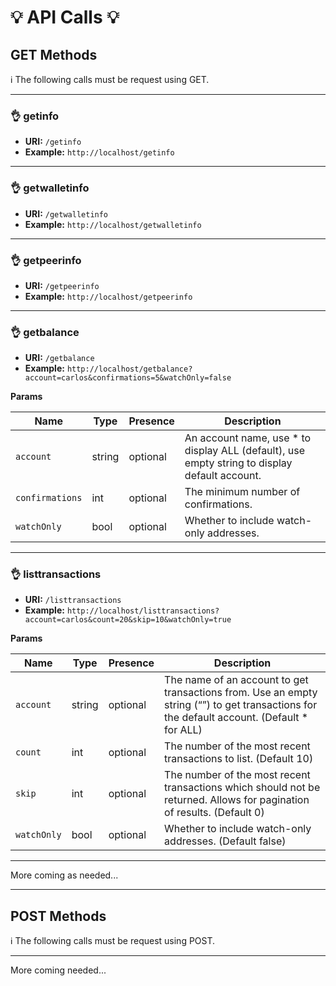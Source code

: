 # :bulb: API Calls :bulb:

## GET Methods

:information_source: The following calls must be request using GET.

---
### :ok_hand: getinfo

- **URI:** `/getinfo`
- **Example:** `http://localhost/getinfo`

---
### :ok_hand: getwalletinfo

- **URI:** `/getwalletinfo`
- **Example:** `http://localhost/getwalletinfo`

---
### :ok_hand: getpeerinfo

- **URI:** `/getpeerinfo`
- **Example:** `http://localhost/getpeerinfo`

---
### :ok_hand: getbalance

- **URI:** `/getbalance`
- **Example:** `http://localhost/getbalance?account=carlos&confirmations=5&watchOnly=false`

**Params**

Name | Type | Presence | Description
--- | --- | --- | ---
`account` | string | optional | An account name, use * to display ALL (default), use empty string to display default account.
`confirmations` | int | optional | The minimum number of confirmations.
`watchOnly` | bool | optional | Whether to include watch-only addresses.

---
### :ok_hand: listtransactions

- **URI:** `/listtransactions`
- **Example:** `http://localhost/listtransactions?account=carlos&count=20&skip=10&watchOnly=true`

**Params**

Name | Type | Presence | Description
--- | --- | --- | ---
`account` | string | optional | The name of an account to get transactions from. Use an empty string (“”) to get transactions for the default account. (Default  * for ALL)
`count` | int | optional | The number of the most recent transactions to list. (Default 10)
`skip` | int | optional | The number of the most recent transactions which should not be returned. Allows for pagination of results. (Default 0)
`watchOnly` | bool | optional | Whether to include watch-only addresses. (Default false)

---
More coming as needed...

---
## POST Methods

:information_source: The following calls must be request using POST.

---
More coming needed...